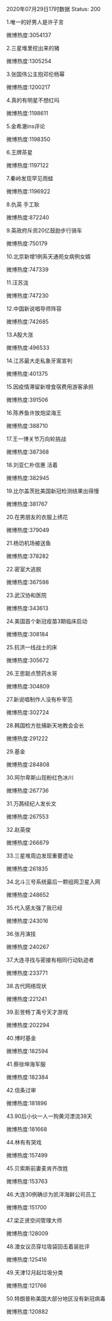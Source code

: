 2020年07月29日17时数据
Status: 200

1.唯一的好男人是许子言

微博热度:3054137

2.三星堆里挖出来的猪

微博热度:1305254

3.张国伟公主抱邓伦杨幂

微博热度:1200217

4.真的有明星不想红吗

微博热度:1198611

5.金希澈ins评论

微博热度:1198350

6.王牌茶星

微博热度:1197122

7.秦岭发现罕见雨蛙

微博热度:1196922

8.仇英 手工耿

微博热度:872240

9.英政府斥资20亿鼓励步行骑车

微博热度:750179

10.北京新增1例系天通苑女病例女婿

微博热度:747339

11.汪苏泷

微博热度:747230

12.中国新说唱导师阵容

微博热度:742685

13.A股大涨

微博热度:496533

14.江苏最大走私象牙案宣判

微博热度:401375

15.因疫情滞留新增食宿费用游客承担

微博热度:391506

16.陈养鱼许放炮梁海王

微博热度:388710

17.王一博关节万向轮挑战

微博热度:387368

18.刘亚仁朴信惠 活着

微博热度:382945

19.比尔盖茨批美国新冠检测结果出得慢

微博热度:381767

20.在男朋友的衣服上绣花

微博热度:379049

21.杨玏机场被送鱼

微博热度:378282

22.密室大逃脱

微博热度:367598

23.武汉协和医院

微博热度:343613

24.美国首个新冠疫苗3期临床启动

微博热度:308184

25.抗洪一线战士的床

微博热度:305672

26.王思聪点赞药水哥

微博热度:304809

27.新说唱制作人没有朴宰范

微博热度:302724

28.韩国检方批捕新天地教会会长

微博热度:291222

29.基金

微博热度:284808

30.阿尔卑斯山现粉红色冰川

微博热度:267736

31.万茜经纪人发长文

微博热度:267553

32.赵英俊

微博热度:266879

33.三星堆周边发现重要遗址

微博热度:261835

34.北斗三号系统最后一颗组网卫星入网

微博热度:248652

35.代入感太强了我已经

微博热度:243016

36.张月演技

微博热度:240267

37.大连寻找与密接有相同行动轨迹者

微博热度:233771

38.古代网络现状

微博热度:221241

39.彭昱畅丁禹兮天才游戏

微博热度:202294

40.博时基金

微博热度:182594

41.蔡徐坤海军服

微博热度:182384

42.信条过审

微博热度:181896

43.90后小伙一人一狗黄河漂流38天

微博热度:181668

44.林有有哭戏

微博热度:157499

45.贝索斯前妻麦肯齐改姓

微博热度:153763

46.大连30例确诊为凯洋海鲜公司员工

微博热度:151700

47.梁正贤空间管理大师

微博热度:128009

48.澳女议员穿垃圾袋回击着装批评

微博热度:125416

49.天津12月起垃圾分类

微博热度:121766

50.特朗普称美国大部分地区没有新冠病毒

微博热度:120882


